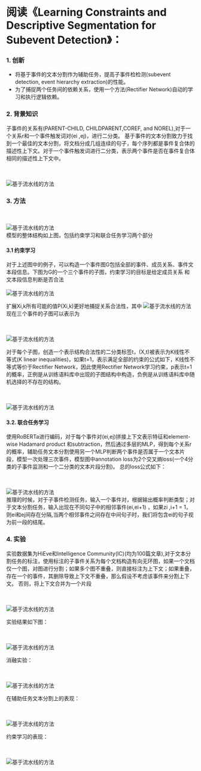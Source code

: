 # 阅读《Learning Constraints and Descriptive Segmentation for Subevent Detection》：




### 1. 创新
* 将基于事件的文本分割作为辅助任务，提高子事件检检测(subevent detection, event hierarchy extraction)的性能。
* 为了捕捉两个任务间的依赖关系，使用一个方法(Rectifier Network)自动的学习和执行逻辑依赖。
### 2. 背景知识
子事件的关系有(PARENT-CHILD, CHILDPARENT,COREF, and NOREL),对于一个关系r和一个事件触发词对(ei ,ej)，进行二分类。
基于事件的文本分割致力于找到一个最佳的文本分割，将文档分成几组连续的句子，每个序列都是事件复合体的描述性上下文。对于一个事件触发词进行二分类，表示两个事件是否在事件复合体相同的描述性上下文中。

<br><br>
  ![基于流水线的方法](https://raw.githubusercontent.com/Gun-God/PublicRes/main/img/l1.png)
  <br>


### 3. 方法
<br><br>
  ![基于流水线的方法](https://raw.githubusercontent.com/Gun-God/PublicRes/main/img/l2.png)
  <br>
模型的整体结构如上图，包括约束学习和联合任务学习两个部分

#### 3.1 约束学习
对于上述图中的例子，可以构造一个事件图G包括全部的事件、成员关系、事件文本段信息。下图为G的一个三个事件的子图，约束学习的目标是给定成员关系
和文本段信息判断是否合法
<br><br>
  ![基于流水线的方法](https://raw.githubusercontent.com/Gun-God/PublicRes/main/img/l3.png)
  <br>

扩展Xi,k所有可能的值P(Xi,k)更好地捕捉关系合法性，其中 ![基于流水线的方法](https://raw.githubusercontent.com/Gun-God/PublicRes/main/img/l4.png) 现在三个事件的子图可以表示为

<br><br>
  ![基于流水线的方法](https://raw.githubusercontent.com/Gun-God/PublicRes/main/img/l5.png)
  <br>

对于每个子图，创造一个表示结构合法性的二分类标签t，(X,t)被表示为K线性不等式(K linear inequalities)，如果t=1，表示满足全部的约束的公式如下，K线性不等式等价于Rectifier Network，因此使用Rectifier Network学习约束，p表示t=1的概率，正例是从训练语料库中出现的子图结构中构造，负例是从训练语料库中随机选择的不存在的结构。

<br><br>
  ![基于流水线的方法](https://raw.githubusercontent.com/Gun-God/PublicRes/main/img/l6.png)
  <br>
#### 3.2. 联合任务学习
使用RoBERTa进行编码，对于每个事件对(ei,ej)拼接上下文表示特征和element-wise Hadamard product 和subtraction，然后通过多层的MLP，得到每个关系r的概率，辅助任务文本分割使用另一个MLP判断两个事件是否属于一个文本片段，模型一次处理三次事件，模型图中annotation loss为2个交叉熵loss(一个4分类的子事件监测和一个二分类的文本片段分割)。
总的loss公式如下：

<br><br>
  ![基于流水线的方法](https://raw.githubusercontent.com/Gun-God/PublicRes/main/img/l7.png)
  <br>
推理的时候，对于子事件检测任务，输入一个事件对，根据输出概率判断类型；对于文本分割任务，输入出现在不同句子中的相邻事件(ei,ei+1) ，如果zi ,i+1 = 1，则ei和ej间存在分隔,当两个相邻事件之间存在中间句子时，我们将包含ei的句子视为前一段的结尾。


### 4.  实验
实验数据集为HiEve和Intelligence Community(IC)(均为100篇文章),对于文本分割任务的标注，使用标注的子事件关系为每个文档构造有向无环图，如果一个文档仅一个图，对图进行分割；如果多个图不重叠，则直接标注为上下文；如果重叠，存在一个的事件，其删除导致上下文不重叠，那么假设不考虑该事件来分割上下文。 否则，将上下文合并为一个片段

<br><br>
  ![基于流水线的方法](https://raw.githubusercontent.com/Gun-God/PublicRes/main/img/l8.png)
  <br>

实验结果如下图：

<br><br>
  ![基于流水线的方法](https://raw.githubusercontent.com/Gun-God/PublicRes/main/img/l9.png)
  <br>

消融实验：

<br><br>
  ![基于流水线的方法](https://raw.githubusercontent.com/Gun-God/PublicRes/main/img/l10.png)
  <br>


在辅助任务文本分割上的表现：

<br><br>
  ![基于流水线的方法](https://raw.githubusercontent.com/Gun-God/PublicRes/main/img/l11.png)
  <br>

约束学习的表现：

<br><br>
  ![基于流水线的方法](https://raw.githubusercontent.com/Gun-God/PublicRes/main/img/l12.png)
  <br>